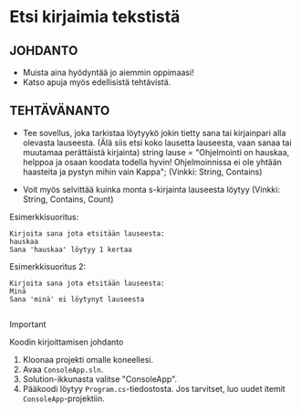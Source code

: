 # Etsi kirjaimia tekstistä

## JOHDANTO
- Muista aina hyödyntää jo aiemmin oppimaasi!
- Katso apuja myös edellisistä tehtävistä.
 
## TEHTÄVÄNANTO
- Tee sovellus, joka tarkistaa löytyykö jokin tietty sana tai kirjainpari alla olevasta lauseesta. (Älä siis etsi koko lausetta lauseesta, vaan sanaa tai muutamaa perättäistä kirjainta)
string lause = "Ohjelmointi on hauskaa, helppoa ja osaan koodata todella hyvin! Ohjelmoinnissa ei ole yhtään haasteita ja pystyn mihin vain Kappa";
(Vinkki: String, Contains)

- Voit myös selvittää kuinka monta s-kirjainta lauseesta löytyy
(Vinkki: String, Contains, Count)

Esimerkkisuoritus:
```
Kirjoita sana jota etsitään lauseesta:
hauskaa
Sana 'hauskaa' löytyy 1 kertaa

```

Esimerkkisuoritus 2:
```
Kirjoita sana jota etsitään lauseesta:
Minä
Sana 'minä' ei löytynyt lauseesta


```
> [!IMPORTANT]
> Koodin kirjoittamisen johdanto
1. Kloonaa projekti omalle koneellesi.
2. Avaa `ConsoleApp.sln`.
3. Solution-ikkunasta valitse "ConsoleApp".
4. Pääkoodi löytyy `Program.cs`-tiedostosta. Jos tarvitset, luo uudet itemit `ConsoleApp`-projektiin.
